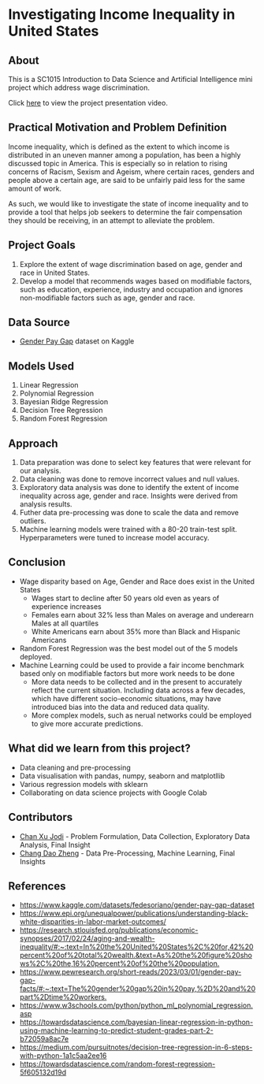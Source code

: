 # Investigating Income Inequality in United States
## About
This is a SC1015 Introduction to Data Science and Artificial Intelligence mini project which address wage discrimination. 

Click [here](https://youtu.be/2qixYxslC-k) to view the project presentation video.

## Practical Motivation and Problem Definition
Income inequality, which is defined as the extent to which income is distributed in an uneven manner among a population, has been a highly discussed topic in America. This is especially so in relation to rising concerns of Racism, Sexism and Ageism, where certain races, genders and people above a certain age, are said to be unfairly paid less for the same amount of work.

As such, we would like to investigate the state of income inequality and to provide a tool that helps job seekers to determine the fair compensation they should be receiving, in an attempt to alleviate the problem.

## Project Goals
1. Explore the extent of wage discrimination based on age, gender and race in United States.
2. Develop a model that recommends wages based on modifiable factors, such as education, experience, industry and occupation and ignores non-modifiable factors such as age, gender and race. 

## Data Source 
- [Gender Pay Gap](https://www.kaggle.com/datasets/fedesoriano/gender-pay-gap-dataset) dataset on Kaggle

## Models Used
1. Linear Regression
2. Polynomial Regression
3. Bayesian Ridge Regression
4. Decision Tree Regression
5. Random Forest Regression

## Approach 
1. Data preparation was done to select key features that were relevant for our analysis.
2. Data cleaning was done to remove incorrect values and null values.
3. Exploratory data analysis was done to identify the extent of income inequality across age, gender and race. Insights were derived from analysis results.
4. Futher data pre-processing was done to scale the data and remove outliers.
5. Machine learning models were trained with a 80-20 train-test split. Hyperparameters were tuned to increase model accuracy. 

## Conclusion
- Wage disparity based on Age, Gender and Race does exist in the United States
    - Wages start to decline after 50 years old even as years of experience increases
    - Females earn about 32% less than Males on average and underearn Males at all quartiles
    - White Americans earn about 35% more than Black and Hispanic Americans
- Random Forest Regression was the best model out of the 5 models deployed.
- Machine Learning could be used to provide a fair income benchmark based only on modifiable factors but more work needs to be done
    - More data needs to be collected and in the present to accurately reflect the current situation. Including data across a few decades, which have different socio-economic situations, may have introduced bias into the data and reduced data quality. 
    - More complex models, such as nerual networks could be employed to give more accurate predictions. 


## What did we learn from this project?
- Data cleaning and pre-processing 
- Data visualisation with pandas, numpy, seaborn and matplotllib 
- Various regression models with sklearn 
- Collaborating on data science projects with Google Colab

## Contributors 
- [Chan Xu Jodi](https://github.com/isjods) - Problem Formulation, Data Collection, Exploratory Data Analysis, Final Insight
- [Chang Dao Zheng](https://github.com/changdaozheng) - Data Pre-Processing, Machine Learning, Final Insights

## References
- <https://www.kaggle.com/datasets/fedesoriano/gender-pay-gap-dataset>
- <https://www.epi.org/unequalpower/publications/understanding-black-white-disparities-in-labor-market-outcomes/>
- <https://research.stlouisfed.org/publications/economic-synopses/2017/02/24/aging-and-wealth-inequality/#:~:text=In%20the%20United%20States%2C%20for,42%20percent%20of%20total%20wealth.&text=As%20the%20figure%20shows%2C%20the,16%20percent%20of%20the%20population.>
- <https://www.pewresearch.org/short-reads/2023/03/01/gender-pay-gap-facts/#:~:text=The%20gender%20gap%20in%20pay,%2D%20and%20part%2Dtime%20workers.>
- <https://www.w3schools.com/python/python_ml_polynomial_regression.asp>
- <https://towardsdatascience.com/bayesian-linear-regression-in-python-using-machine-learning-to-predict-student-grades-part-2-b72059a8ac7e>
- <https://medium.com/pursuitnotes/decision-tree-regression-in-6-steps-with-python-1a1c5aa2ee16>
- <https://towardsdatascience.com/random-forest-regression-5f605132d19d>

